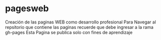 # pagesweb
Creación de las paginas WEB como desarrollo profesional
Para Navegar al repsitorio que contiene las paginas recuerde que debe ingresar a la rama gh-pages
Esta Pagina se publica solo con fines de aprendizaje
